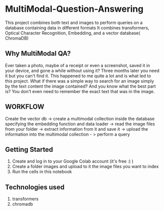 # MultiModal-Question-Answering
This project combines both text and images to perform queries on a database containing data in different formats
It combines transformers, Optical Character Recognition, Embedding, and a vector database( ChromaDB)
## Why MultiModal QA?
Ever taken a photo, maybe of a receipt or even a screenshot, saved it in your device, and gone a while without using it? Three months later you need it but you can't find it. This happened to me quite a lot and is what led to this project. What if there was a simple way to search for an image simply by the text content the image contained? And you know what the best part is? You don't even need to remember the exact text that was in the image.
  ## WORKFLOW
Create the vector db -> create a multimodal collection inside the database specifying the embedding function and data loader -> read the image files from your folder -> extract information from it and save it -> upload the information into the multimodal collection - > perform a query

## Getting Started

  1. Create and log in to your Google Colab account (it's free :) )
  2. Create a folder images and upload to it the image files you want to index
  3. Run the cells in this notebook
## Technologies used
  1. transformers
  2. chromadb

